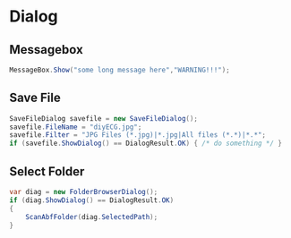 # Dialog

## Messagebox
```cs
MessageBox.Show("some long message here","WARNING!!!");
```

## Save File
```cs
SaveFileDialog savefile = new SaveFileDialog();
savefile.FileName = "diyECG.jpg";
savefile.Filter = "JPG Files (*.jpg)|*.jpg|All files (*.*)|*.*";
if (savefile.ShowDialog() == DialogResult.OK) { /* do something */ }
```

## Select Folder
```cs
var diag = new FolderBrowserDialog();
if (diag.ShowDialog() == DialogResult.OK)
{
    ScanAbfFolder(diag.SelectedPath);
}
```
